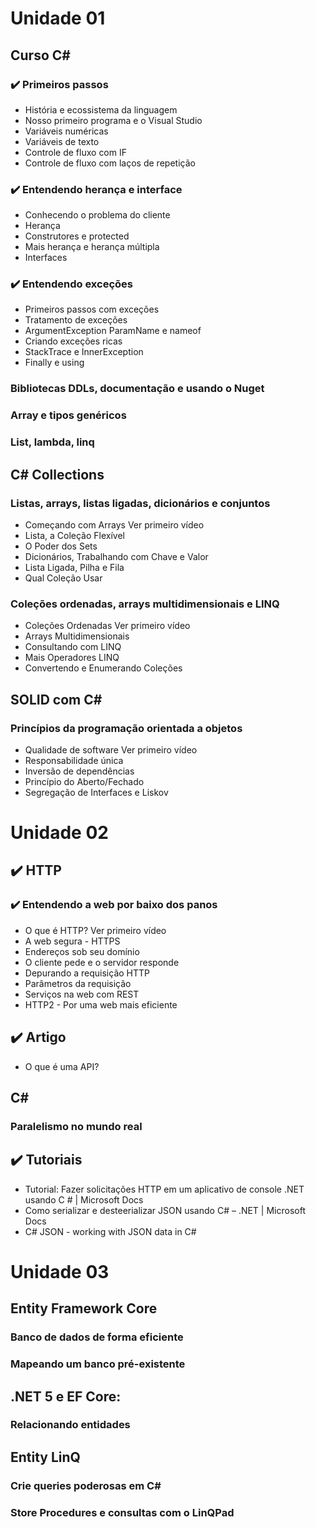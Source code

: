 # Unidade 01
## Curso C# 
### :heavy_check_mark: Primeiros passos
- História e ecossistema da linguagem 
- Nosso primeiro programa e o Visual Studio
- Variáveis numéricas
- Variáveis de texto
- Controle de fluxo com IF
- Controle de fluxo com laços de repetição
### :heavy_check_mark: Entendendo herança e interface
- Conhecendo o problema do cliente
- Herança
- Construtores e protected
- Mais herança e herança múltipla
- Interfaces
### :heavy_check_mark: Entendendo exceções
- Primeiros passos com exceções
- Tratamento de exceções
- ArgumentException ParamName e nameof
- Criando exceções ricas
- StackTrace e InnerException
- Finally e using

### Bibliotecas DDLs, documentação e usando o Nuget

### Array e tipos genéricos

### List, lambda, linq

## C# Collections 
### Listas, arrays, listas ligadas, dicionários e conjuntos
- Começando com Arrays Ver primeiro vídeo
- Lista, a Coleção Flexível
- O Poder dos Sets
- Dicionários, Trabalhando com Chave e Valor
- Lista Ligada, Pilha e Fila
- Qual Coleção Usar

### Coleções ordenadas, arrays multidimensionais e LINQ
- Coleções Ordenadas Ver primeiro vídeo
- Arrays Multidimensionais
- Consultando com LINQ
- Mais Operadores LINQ
- Convertendo e Enumerando Coleções

## SOLID com C#
### Princípios da programação orientada a objetos
- Qualidade de software Ver primeiro vídeo
- Responsabilidade única
- Inversão de dependências
- Princípio do Aberto/Fechado
- Segregação de Interfaces e Liskov

# Unidade 02
## :heavy_check_mark: HTTP
### :heavy_check_mark: Entendendo a web por baixo dos panos
- O que é HTTP? Ver primeiro vídeo
- A web segura - HTTPS
- Endereços sob seu domínio
- O cliente pede e o servidor responde
- Depurando a requisição HTTP
- Parâmetros da requisição
- Serviços na web com REST
- HTTP2 - Por uma web mais eficiente

## :heavy_check_mark: Artigo
- O que é uma API?

## C#
### Paralelismo no mundo real

## :heavy_check_mark: Tutoriais 
- Tutorial: Fazer solicitações HTTP em um aplicativo de console .NET usando C # | Microsoft Docs
- Como serializar e desteerializar JSON usando C# – .NET | Microsoft Docs
- C# JSON - working with JSON data in C#

# Unidade 03
## Entity Framework Core
### Banco de dados de forma eficiente
### Mapeando um banco pré-existente

## .NET 5 e EF Core: 
### Relacionando entidades

## Entity LinQ  
### Crie queries poderosas em C#
### Store Procedures e consultas com o LinQPad
